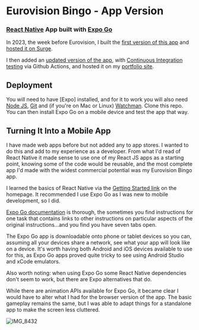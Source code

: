 # Eurovision Bingo - App Version

### [React Native](https://reactnative.dev/) App built with [Expo Go](https://expo.dev/go)

In 2023, the week before Eurovision, I built the [first version of this app](https://github.com/aagb1884/eurovision_bingo_surge_redirect) and [hosted it on Surge](https://gist.github.com/ebectar/6b44cf75f63df629d2fe9e0e46bb1dec).

I then added an [updated version of the app](https://github.com/aagb1884/eurovision_bingo_testing), with [Continuous Integration testing](https://learn.cypress.io/advanced-cypress-concepts/running-cypress-in-ci) via Github Actions, and hosted it on my [portfolio site](https://andrewblair.co.uk/apps/eurovision-bingo).

## Deployment

You will need to have [Expo] installed, and for it to work you will also need [Node JS](https://nodejs.org/en/download), [Git](https://git-scm.com/) and (if you're on Mac or Linux) [Watchman](https://facebook.github.io/watchman/docs/install#buildinstall). Clone this repo. You can then install Expo Go on a mobile device and test the app that way.

## Turning It Into a Mobile App

I have made web apps before but not added any to app stores. I wanted to do this and add to my experience as a developer. From what I'd read of React Native it made sense to use one of my React JS apps as a starting point, knowing some of the code would be reusable, and the most complete app I'd made with the widest commercial potential was my Eurovision Bingo app.

I learned the basics of React Native via the [Getting Started link](https://reactnative.dev/docs/environment-setup) on the homepage. It recommended I use Expo Go as I was new to mobile development, so I did.

[Expo Go documentation](https://docs.expo.dev/) is thorough, the sometimes you find instructions for one task that contains links to other instructions on particular aspects of the original instructions...and you find you have seven tabs open. 

The Expo Go app is downloadable onto phone or tablet devices so you can, assuming all your devices share a network, see what your app will look like on a device. It's worth having both Android and iOS devices available to use for this, as Expo Go apps proved quite tricky to see using Android Studio and xCode emulators.

Also worth noting: when using Expo Go some React Native dependencies don't seem to work, but there are Expo alternatives that do. 

While there are animation APIs available for Expo Go, it became clear I would have to alter what I had for the browser version of the app. The basic gameplay remains the same, but I was able to adapt things for a standalone app to make the screen less cluttered.

![IMG_8432](https://github.com/aagb1884/EuroBingoAppAndroid/assets/113289014/afae8ed8-eede-4b70-a68a-4b664faf6387)
